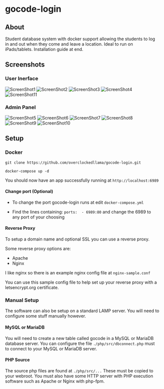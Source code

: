 # gocode-login

## About
Student database system with docker support allowing the students to log in and out when they come and leave a location. Ideal to run on iPads/tablets. Installation guide at end. 

## Screenshots
### User Inerface
![ScreenShot1](/screenshots/1.png)
![ScreenShot2](/screenshots/2.png)
![ScreenShot3](/screenshots/3.png)
![ScreenShot4](/screenshots/4.png)
![ScreenShot11](/screenshots/11.png)
### Admin Panel
![ScreenShot5](/screenshots/5.png)
![ScreenShot6](/screenshots/6.png)
![ScreenShot7](/screenshots/7.png)
![ScreenShot8](/screenshots/8.png)
![ScreenShot9](/screenshots/9.png)
![ScreenShot10](/screenshots/10.png)

## Setup

### Docker

```
git clone https://github.com/overclockedllama/gocode-login.git

docker-compose up -d
```

You should now have an app successfully running at `http://localhost:6989`

#### Change port (Optional)

* To change the port gocode-login runs at edit `docker-compose.yml`

* Find the lines containing: `ports:  - 6989:80` and change the 6989 to any port of your choosing

#### Reverse Proxy 

To setup a domain name and optional SSL you can use a reverse proxy. 

Some reverse proxy options are: 
* Apache
* Nginx

I like nginx so there is an example nginx config file at `nginx-sample.conf`

You can use this sample config file to help set up your reverse proxy with a letsencrypt.org certificate. 

### Manual Setup
The software can also be setup on a standard LAMP server. You will need to configure some stuff manually however. 

#### MySQL or MariaDB
You will need to create a new table called gocode in a MySQL or MariaDB database server. You can configure the file `./php/src/dbconnect.php` must to connect to your MySQL or MariaDB server. 

#### PHP Source
The source php files are found at `./php/src/...` These must be copied to your webroot. You must also have some HTTP server with PHP execution software such as Apache or Nginx with php-fpm. 
